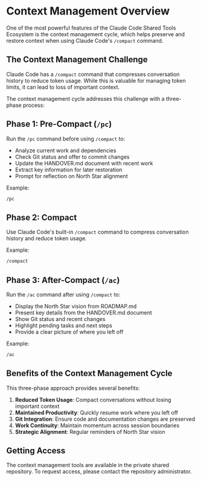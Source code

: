 # Context Management Overview

One of the most powerful features of the Claude Code Shared Tools Ecosystem is the context management cycle, which helps preserve and restore context when using Claude Code's `/compact` command.

## The Context Management Challenge

Claude Code has a `/compact` command that compresses conversation history to reduce token usage. While this is valuable for managing token limits, it can lead to loss of important context.

The context management cycle addresses this challenge with a three-phase process:

## Phase 1: Pre-Compact (`/pc`)

Run the `/pc` command before using `/compact` to:

- Analyze current work and dependencies
- Check Git status and offer to commit changes
- Update the HANDOVER.md document with recent work
- Extract key information for later restoration
- Prompt for reflection on North Star alignment

Example:
```bash
/pc
```

## Phase 2: Compact

Use Claude Code's built-in `/compact` command to compress conversation history and reduce token usage.

Example:
```bash
/compact
```

## Phase 3: After-Compact (`/ac`)

Run the `/ac` command after using `/compact` to:

- Display the North Star vision from ROADMAP.md
- Present key details from the HANDOVER.md document
- Show Git status and recent changes
- Highlight pending tasks and next steps
- Provide a clear picture of where you left off

Example:
```bash
/ac
```

## Benefits of the Context Management Cycle

This three-phase approach provides several benefits:

1. **Reduced Token Usage**: Compact conversations without losing important context
2. **Maintained Productivity**: Quickly resume work where you left off
3. **Git Integration**: Ensure code and documentation changes are preserved
4. **Work Continuity**: Maintain momentum across session boundaries
5. **Strategic Alignment**: Regular reminders of North Star vision

## Getting Access

The context management tools are available in the private shared repository. To request access, please contact the repository administrator.